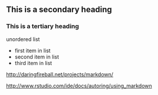 ## This is a secondary heading
### This is a tertiary heading

unordered list
* first item in list
* second item in list
* third item in list

http://daringfireball.net/projects/markdown/

http://www.rstudio.com/ide/docs/autoring/using_markdown


